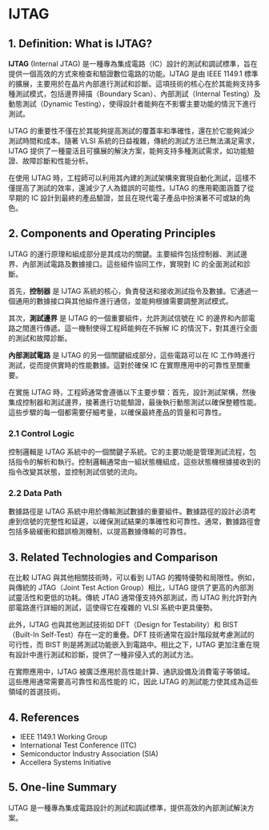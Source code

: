 # IJTAG

## 1. Definition: What is **IJTAG**?
**IJTAG** (Internal JTAG) 是一種專為集成電路（IC）設計的測試和調試標準，旨在提供一個高效的方式來檢查和驗證數位電路的功能。IJTAG 是由 IEEE 1149.1 標準的擴展，主要用於在晶片內部進行測試和診斷。這項技術的核心在於其能夠支持多種測試模式，包括邊界掃描（Boundary Scan）、內部測試（Internal Testing）及動態測試（Dynamic Testing），使得設計者能夠在不影響主要功能的情況下進行測試。

IJTAG 的重要性不僅在於其能夠提高測試的覆蓋率和準確性，還在於它能夠減少測試時間和成本。隨著 VLSI 系統的日益複雜，傳統的測試方法已無法滿足需求，IJTAG 提供了一種靈活且可擴展的解決方案，能夠支持多種測試需求，如功能驗證、故障診斷和性能分析。

在使用 IJTAG 時，工程師可以利用其內建的測試架構來實現自動化測試，這樣不僅提高了測試的效率，還減少了人為錯誤的可能性。IJTAG 的應用範圍涵蓋了從早期的 IC 設計到最終的產品驗證，並且在現代電子產品中扮演著不可或缺的角色。

## 2. Components and Operating Principles
IJTAG 的運行原理和組成部分是其成功的關鍵。主要組件包括控制器、測試邊界、內部測試電路及數據接口。這些組件協同工作，實現對 IC 的全面測試和診斷。

首先，**控制器** 是 IJTAG 系統的核心，負責發送和接收測試指令及數據。它通過一個通用的數據接口與其他組件進行通信，並能夠根據需要調整測試模式。

其次，**測試邊界** 是 IJTAG 的一個重要組件，允許測試信號在 IC 的邊界和內部電路之間進行傳遞。這一機制使得工程師能夠在不拆解 IC 的情況下，對其進行全面的測試和故障診斷。

**內部測試電路** 是 IJTAG 的另一個關鍵組成部分，這些電路可以在 IC 工作時進行測試，從而提供實時的性能數據。這對於確保 IC 在實際應用中的可靠性至關重要。

在實施 IJTAG 時，工程師通常會遵循以下主要步驟：首先，設計測試架構，然後集成控制器和測試邊界，接著進行功能驗證，最後執行動態測試以確保整體性能。這些步驟的每一個都需要仔細考量，以確保最終產品的質量和可靠性。

### 2.1 Control Logic
控制邏輯是 IJTAG 系統中的一個關鍵子系統。它的主要功能是管理測試流程，包括指令的解析和執行。控制邏輯通常由一組狀態機組成，這些狀態機根據接收到的指令改變其狀態，並控制測試信號的流向。

### 2.2 Data Path
數據路徑是 IJTAG 系統中用於傳輸測試數據的重要組件。數據路徑的設計必須考慮到信號的完整性和延遲，以確保測試結果的準確性和可靠性。通常，數據路徑會包括多級緩衝和錯誤檢測機制，以提高數據傳輸的可靠性。

## 3. Related Technologies and Comparison
在比較 IJTAG 與其他相關技術時，可以看到 IJTAG 的獨特優勢和局限性。例如，與傳統的 JTAG（Joint Test Action Group）相比，IJTAG 提供了更高的內部測試靈活性和更低的功耗。傳統 JTAG 通常僅支持外部測試，而 IJTAG 則允許對內部電路進行詳細的測試，這使得它在複雜的 VLSI 系統中更具優勢。

此外，IJTAG 也與其他測試技術如 DFT（Design for Testability）和 BIST（Built-In Self-Test）存在一定的重疊。DFT 技術通常在設計階段就考慮測試的可行性，而 BIST 則是將測試功能嵌入到電路中。相比之下，IJTAG 更加注重在現有設計中進行測試和診斷，提供了一種非侵入式的測試方法。

在實際應用中，IJTAG 被廣泛應用於高性能計算、通訊設備及消費電子等領域。這些應用通常需要高可靠性和高性能的 IC，因此 IJTAG 的測試能力使其成為這些領域的首選技術。

## 4. References
- IEEE 1149.1 Working Group
- International Test Conference (ITC)
- Semiconductor Industry Association (SIA)
- Accellera Systems Initiative

## 5. One-line Summary
IJTAG 是一種專為集成電路設計的測試和調試標準，提供高效的內部測試解決方案。